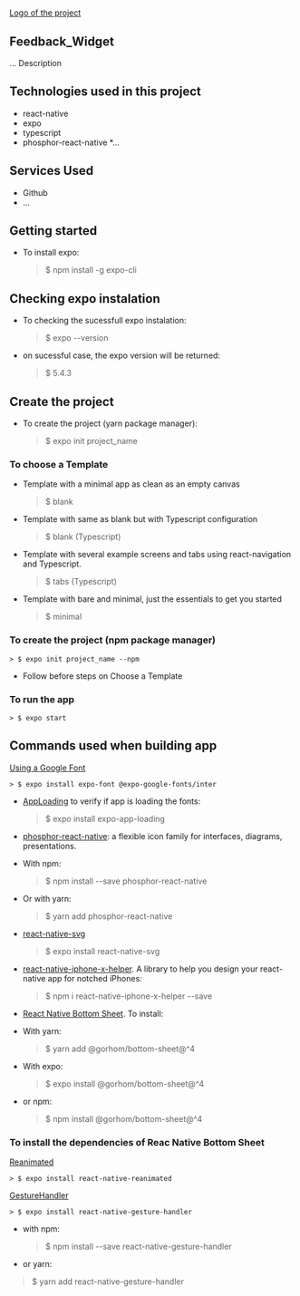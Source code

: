 #

[Logo of the project](https://logo_link)

## Feedback_Widget

... Description

## Technologies used in this project

* react-native
* expo
* typescript
* phosphor-react-native
*...

## Services Used

* Github
* ...

## Getting started

* To install expo:

    > $ npm install -g expo-cli

## Checking expo instalation

* To checking the sucessfull expo instalation:

    > $ expo --version

* on sucessful case, the expo version will be returned:

    > $ 5.4.3

## Create the project

* To create the project (yarn package manager):

    > $ expo init project_name

### To choose a Template

* Template with a minimal app as clean as an empty canvas

    > $ blank

* Template with same as blank but with Typescript configuration

    > $ blank (Typescript)

* Template with several example screens and tabs using react-navigation and Typescript.

    > $ tabs (Typescript)

* Template with bare and minimal, just the essentials to get you started

    > $ minimal

### To create the project (npm package manager)

    > $ expo init project_name --npm

* Follow before steps on Choose a Template

### To run the app

    > $ expo start

## Commands used when building app

[Using a Google Font](https://docs.expo.dev/guides/using-custom-fonts/?msclkid=b941de44cfe711ecb58a3b727e5b1f8b)

    > $ expo install expo-font @expo-google-fonts/inter

* [AppLoading](https://docs.expo.dev/versions/latest/sdk/app-loading/?msclkid=b35ef870d07b11ec8e83639c4e44289a) to verify if app is loading the fonts:

    > $ expo install expo-app-loading

* [phosphor-react-native](https://www.npmjs.com/package/phosphor-react-native?msclkid=393686d8d07a11ecafbf8f28bef12707): a flexible icon family for interfaces, diagrams, presentations.

* With npm:

    > $ npm install --save phosphor-react-native

* Or with yarn:

    > $ yarn add phosphor-react-native

* [react-native-svg](https://www.npmjs.com/package/react-native-svg?msclkid=bf84b29cd07a11ec8e2564aaf6645e2a)

    > $ expo install react-native-svg

* [react-native-iphone-x-helper](https://www.npmjs.com/package/react-native-iphone-x-helper?msclkid=5c663561d07811ec9d3dda0e7ec12216). A library to help you design your react-native app for notched iPhones:

    > $ npm i react-native-iphone-x-helper --save

* [React Native Bottom Sheet](https://gorhom.github.io/react-native-bottom-sheet/#features). To install:

* With yarn:

    > $ yarn add @gorhom/bottom-sheet@^4

* With expo:

    > $ expo install @gorhom/bottom-sheet@^4

* or npm:

    > $ npm install @gorhom/bottom-sheet@^4

### To install the dependencies of Reac Native Bottom Sheet

[Reanimated](https://docs.expo.dev/versions/latest/sdk/reanimated/?msclkid=7b562beccfff11ec82c0911b7f39ebc2)

    > $ expo install react-native-reanimated

[GestureHandler](https://docs.expo.dev/versions/v45.0.0/sdk/gesture-handler/)

    > $ expo install react-native-gesture-handler

* with npm:

    > $ npm install --save react-native-gesture-handler

* or yarn:

> $ yarn add react-native-gesture-handler
